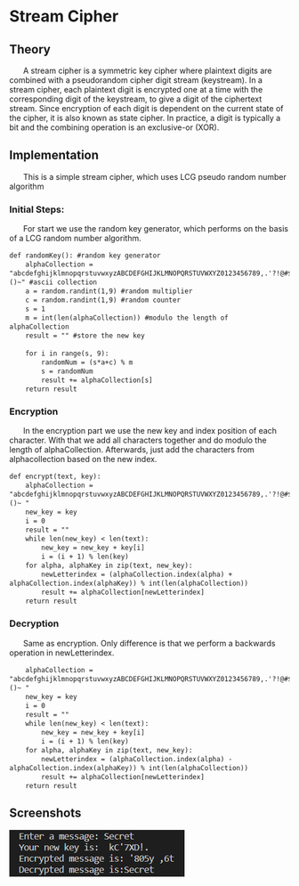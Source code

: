 # Stream Cipher

## Theory

&ensp;&ensp;&ensp; A stream cipher is a symmetric key cipher where plaintext digits are combined with a pseudorandom cipher digit stream (keystream). In a stream cipher, each plaintext digit is encrypted one at a time with the corresponding digit of the keystream, to give a digit of the ciphertext stream. Since encryption of each digit is dependent on the current state of the cipher, it is also known as state cipher. In practice, a digit is typically a bit and the combining operation is an exclusive-or (XOR).

## Implementation

&ensp;&ensp;&ensp; This is a simple stream cipher, which uses LCG pseudo random number algorithm

### Initial Steps:

&ensp;&ensp;&ensp; For start we use the random key generator, which performs on the basis of a LCG random number algorithm.

```
def randomKey(): #random key generator
    alphaCollection = "abcdefghijklmnopqrstuvwxyzABCDEFGHIJKLMNOPQRSTUVWXYZ0123456789,.'?!@#$%^&*()~" #ascii collection
    a = random.randint(1,9) #random multiplier
    c = random.randint(1,9) #random counter
    s = 1
    m = int(len(alphaCollection)) #modulo the length of alphaCollection
    result = "" #store the new key

    for i in range(s, 9):
        randomNum = (s*a+c) % m
        s = randomNum
        result += alphaCollection[s]
    return result
```

### Encryption

&ensp;&ensp;&ensp; In the encryption part we use the new key and index position of each character. With that we add all characters together and do modulo the length of alphaCollection. Afterwards, just add the characters from alphacollection based on the new index.

```
def encrypt(text, key):
    alphaCollection = "abcdefghijklmnopqrstuvwxyzABCDEFGHIJKLMNOPQRSTUVWXYZ0123456789,.'?!@#$%^&*()~ "
    new_key = key
    i = 0
    result = ""
    while len(new_key) < len(text):
        new_key = new_key + key[i]
        i = (i + 1) % len(key)
    for alpha, alphaKey in zip(text, new_key):
        newLetterindex = (alphaCollection.index(alpha) + alphaCollection.index(alphaKey)) % int(len(alphaCollection))
        result += alphaCollection[newLetterindex]
    return result
```

### Decryption

&ensp;&ensp;&ensp; Same as encryption. Only difference is that we perform a backwards operation in newLetterindex.

```
    alphaCollection = "abcdefghijklmnopqrstuvwxyzABCDEFGHIJKLMNOPQRSTUVWXYZ0123456789,.'?!@#$%^&*()~ "
    new_key = key
    i = 0
    result = ""
    while len(new_key) < len(text):
        new_key = new_key + key[i]
        i = (i + 1) % len(key)
    for alpha, alphaKey in zip(text, new_key):
        newLetterindex = (alphaCollection.index(alpha) - alphaCollection.index(alphaKey)) % int(len(alphaCollection))
        result += alphaCollection[newLetterindex]
    return result
```

## Screenshots

![](https://github.com/CodeWay07/CS_Laboratories/blob/main/Lab_2/stream.png)
